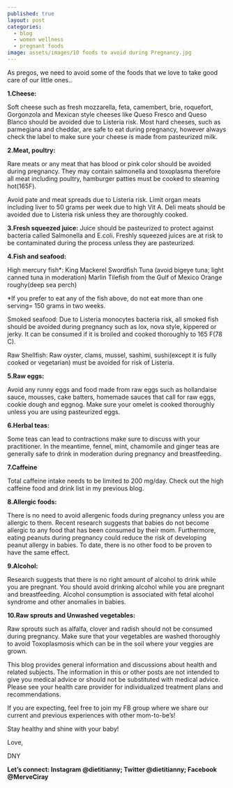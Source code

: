 ```yaml
---
published: true
layout: post
categories:
  - blog
  - women wellness
  - pregnant foods
image: assets/images/10 foods to avoid during Pregnancy.jpg
---
```



As pregos, we need to avoid some of the foods that we love to take good care of our little ones..

**1.Cheese:**

Soft cheese such as fresh mozzarella, feta, camembert, brie, roquefort, Gorgonzola and Mexican style cheeses like Queso Fresco and Queso Blanco should be avoided due to Listeria risk. 
Most hard cheeses, such as parmegiana and cheddar,  are safe to eat during pregnancy, however always check the label to make sure your cheese is made from pasteurized milk.

**2.Meat, poultry:**

Rare meats or any meat that has blood or pink color should be avoided during pregnancy.  They may contain salmonella and toxoplasma therefore all meat including poultry, hamburger patties must be cooked to steaming hot(165F).

Avoid pate and meat spreads due to Listeria risk.
Limit organ meats including liver to 50 grams per week due to high Vit A. 
Deli meats should be avoided due to Listeria risk unless they are thoroughly cooked.

**3.Fresh squeezed juice:** Juice should be pasteurized to protect against bacteria called Salmonella and E.coli. Freshly squeezed juices are at risk to be contaminated during the process unless they are pasteurized. 


**4.Fish and seafood:**

High mercury fish*:
King Mackerel
Swordfish 
Tuna (avoid bigeye tuna; light canned tuna in moderation)
Marlin
Tilefish from the Gulf of Mexico
Orange roughy(deep sea perch)

*If you prefer to eat any of the fish above, do not eat more than one serving= 150 grams in two weeks.


Smoked seafood: 
Due to Listeria monocytes bacteria risk, all smoked fish should be avoided during pregnancy such as lox, nova style, kippered or jerky. It can be consumed if it is broiled and cooked thoroughly to 165 F(78 C). 

Raw Shellfish:
Raw oyster, clams, mussel, sashimi, sushi(except it is fully cooked or vegetarian) must be avoided for risk of Listeria.

**5.Raw eggs:**

Avoid any runny eggs and food made from raw eggs such as hollandaise sauce, mousses, cake batters, homemade sauces that call for raw eggs, cookie dough and eggnog. Make sure your omelet is cooked thoroughly unless you are using pasteurized eggs. 

**6.Herbal teas:**

Some teas can lead to contractions make sure to discuss with your practitioner. In the meantime, fennel, mint, chamomile and ginger teas are generally safe to drink in moderation during pregnancy and breastfeeding.

**7.Caffeine** 

Total caffeine intake needs to be limited to 200 mg/day. Check out the high caffeine food and drink list in my previous blog. 


**8.Allergic foods:** 

There is no need to avoid allergenic foods during pregnancy unless you are allergic to them. Recent research suggests that babies do not become allergic to any food that has been consumed by their mom. Furthermore, eating peanuts during pregnancy could reduce the risk of developing peanut allergy in babies. To date, there is no other food to be proven to have the same effect.

**9.Alcohol:**

Research suggests that there is no right amount of alcohol to drink while you are pregnant. You should avoid drinking alcohol while you are pregnant and breastfeeding. Alcohol consumption is associated with fetal alcohol syndrome and other anomalies in babies. 

**10.Raw sprouts and Unwashed vegetables:**

Raw sprouts such as alfalfa, clover and radish should not be consumed during pregnancy. 
Make sure that your vegetables are washed thoroughly to avoid Toxoplasmosis which can be in the soil where your veggies are grown. 


This blog provides general information and discussions about health and related subjects. The information in this or other posts are not intended to give you medical advice or should not be substituted with medical advice. Please see your health care provider for individualized treatment plans and recommendations.

If you are expecting, feel free to join my FB group where we share our current and previous experiences with other mom-to-be’s! 

Stay healthy and shine with your baby!

Love,

DNY

**Let’s connect: Instagram @dietitianny; Twitter @dietitianny; Facebook @MerveCiray**
